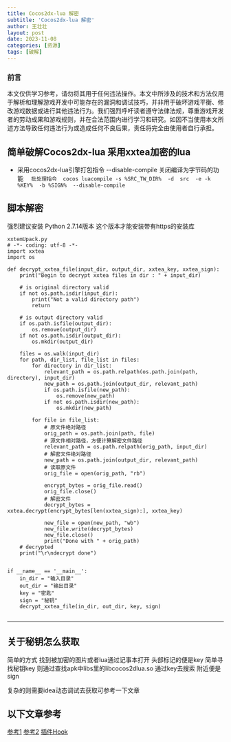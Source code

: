 ```yaml
---
title: Cocos2dx-lua 解密
subtitle: 'Cocos2dx-lua 解密'
author: 王壮壮
layout: post
date: 2023-11-08
categories: [资源]
tags: [破解]
---
```


### 前言
本文仅供学习参考，请勿将其用于任何违法操作。本文中所涉及的技术和方法仅用于解析和理解游戏开发中可能存在的漏洞和调试技巧，并非用于破坏游戏平衡、修改游戏数据或进行其他违法行为。我们强烈呼吁读者遵守法律法规，尊重游戏开发者的劳动成果和游戏规则，并在合法范围内进行学习和研究。如因不当使用本文所述方法导致任何违法行为或造成任何不良后果，责任将完全由使用者自行承担。


## 简单破解Cocos2dx-lua 采用xxtea加密的lua

 * 采用cocos2dx-lua引擎打包指令
   --disable-compile     关闭编译为字节码的功能
`  
   批处理指令  cocos luacompile -s %SRC_TW_DIR%  -d  src  -e -k %KEY%  -b %SIGN%  --disable-compile 
`
 
##  脚本解密
 
强烈建议安装 Python 2.7.14版本 这个版本才能安装带有https的安装库

``` 
xxtemUpack.py
# -*- coding: utf-8 -*-
import xxtea
import os
 
def decrypt_xxtea_file(input_dir, output_dir, xxtea_key, xxtea_sign):
    print("Begin to decrypt xxtea files in dir : " + input_dir)
 
    # is original directory valid
    if not os.path.isdir(input_dir):
        print("Not a valid directory path")
        return
 
    # is output directory valid
    if os.path.isfile(output_dir):
        os.remove(output_dir)
    if not os.path.isdir(output_dir):
        os.mkdir(output_dir)
 
    files = os.walk(input_dir)
    for path, dir_list, file_list in files:
        for directory in dir_list:
            relevant_path = os.path.relpath(os.path.join(path, directory), input_dir)
            new_path = os.path.join(output_dir, relevant_path)
            if os.path.isfile(new_path):
                os.remove(new_path)
            if not os.path.isdir(new_path):
                os.mkdir(new_path)
 
        for file in file_list:
            # 原文件绝对路径
            orig_path = os.path.join(path, file)
            # 源文件相对路径，方便计算解密文件路径
            relevant_path = os.path.relpath(orig_path, input_dir)
            # 解密文件绝对路径
            new_path = os.path.join(output_dir, relevant_path)
            # 读取原文件
            orig_file = open(orig_path, "rb")
          
            encrypt_bytes = orig_file.read()
            orig_file.close() 
            # 解密文件  
            decrypt_bytes = xxtea.decrypt(encrypt_bytes[len(xxtea_sign):], xxtea_key)
      
            new_file = open(new_path, "wb")
            new_file.write(decrypt_bytes)
            new_file.close()
            print("Done with " + orig_path)
    # decrypted
    print("\r\ndecrypt done")
 
 
if __name__ == '__main__':
    in_dir = "输入目录"
    out_dir = "输出目录"
    key = "密匙"
    sign = "秘钥"
    decrypt_xxtea_file(in_dir, out_dir, key, sign)
	
```

---

 
## 关于秘钥怎么获取
简单的方式 找到被加密的图片或者lua通过记事本打开 头部标记的便是key
简单寻找秘钥key  则通过查找apk中libs里的libcocos2dlua.so  通过key去搜索 附近便是sign

复杂的则需要idea动态调试去获取可参考一下文章

## 以下文章参考
[参考1](https://blog.sxx1314.com/sdk-android/533.html)
[参考2](https://chuanpuyun.com/article/607.html)
[插件Hook](https://chuanpuyun.com/article/606.html)